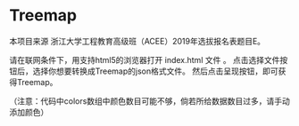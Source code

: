 # Treemap
本项目来源 浙江大学工程教育高级班（ACEE）2019年选拔报名表题目E。


请在联网条件下，用支持html5的浏览器打开  index.html 文件 。
点击选择文件按钮后，选择你想要转换成Treemap的json格式文件。 然后点击呈现按钮，即可获得Treemap。

（注意：代码中colors数组中颜色数目可能不够，倘若所给数据数目过多，请手动添加颜色）
